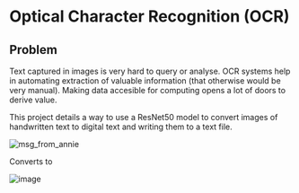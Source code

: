 # Optical Character Recognition (OCR)

## Problem
Text captured in images is very hard to query or analyse. OCR systems help in automating extraction of valuable information (that otherwise would be very manual). Making data accesible for computing opens a lot of doors to derive value.


This project details a way to use a ResNet50 model to convert images of handwritten text to digital text and writing them to a text file.

![msg_from_annie](https://user-images.githubusercontent.com/29544647/224629897-6e5a3388-04b6-479f-903c-28995e07f403.png)


Converts to

![image](https://user-images.githubusercontent.com/29544647/224630045-070a3d6c-9239-493c-8b1f-06d9fdde5bd7.png)


